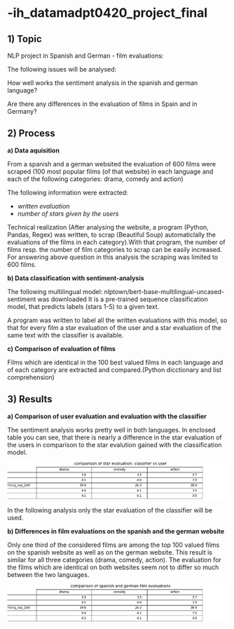 # -ih_datamadpt0420_project_final

## 1) Topic

NLP project in Spanish and German - film evaluations:

The following issues will be analysed:

How well works the sentiment analysis in the spanish and german language?

Are there any differences in the evaluation of films in Spain and in Germany?


## 2) Process

**a) Data aquisition**

From a spanish and a german websited the evaluation of 600 films were scraped (100 most popular films (of that website) in each language and each of the following categories: drama, comedy and action)

The following information were extracted:

* _written evaluation_
* _number of stars given by the users_ 

Technical realization (After analysing the website, a program (Python, Pandas, Regex) was written, to scrap (Beautiful Soup) automaticlally the evaluations of the films in each category).With that program, the number of films resp. the number of film categories to scrap can be easily increased. For answering above question in this analysis the scraping was limited to 600 films. 

**b) Data classification with sentiment-analysis**

The following multilingual model:  nlptown/bert-base-multilingual-uncased-sentiment was downloaded 
It is a pre-trained sequence classification model, that predicts labels (stars 1-5) to a given text. 

A program was written to label all the written evaluations with this model, so that for every film a star evaluation of the user and a star evaluation of the same
text with the classifier is available. 

**c) Comparison of evaluation of films**

Films which are identical in the 100 best valued films in each language and of each category are extracted and compared.(Python dicctionary and list comprehension)

## 3) Results

**a) Comparison of user evaluation and evaluation with the classifier**

The sentiment analysis works pretty well in both languages. In enclosed table you can see, that there is nearly a difference in the star evaluation of the users 
in comparison to the star evalution gained with the classification model. 

![compare the star evaluation of users and gained by the classifier](./charts/table_classifier_user_comparison.png)


In the following analysis only the star evaluation of the classifier will be used. 

**b) Differences in film evaluations on the spanish and the german website**

Only one third of the considered films are among the top 100 valued films on the spanish website as well as on the german website. This result is similar for
all three categories (drama, comedy, action). The evaluation for the films which are identical on both websites seem not to differ so much between the two 
languages. 

![compare spanish and german film evaluation](./charts/table_comparison_of_spanish_and_german_film_evaluations.png)

